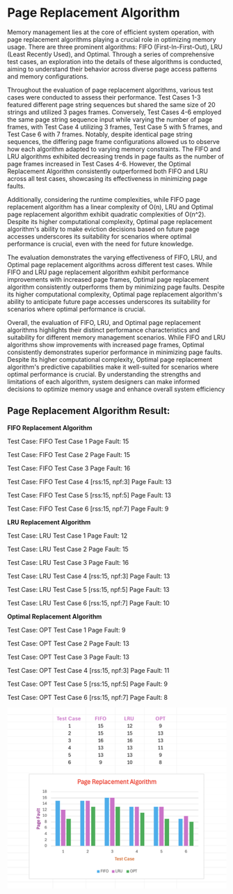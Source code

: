 # Page Replacement Algorithm

Memory management lies at the core of efficient system operation, with page replacement algorithms playing a crucial role in optimizing memory usage. There are three prominent algorithms: FIFO (First-In-First-Out), LRU (Least Recently Used), and Optimal. Through a series of comprehensive test cases, an exploration into the details of these algorithms is conducted, aiming to understand their behavior across diverse page access patterns and memory configurations.  

Throughout the evaluation of page replacement algorithms, various test cases were conducted to assess their performance. Test Cases 1-3 featured different page string sequences but shared the same size of 20 strings and utilized 3 pages frames. Conversely, Test Cases 4-6 employed the same page string sequence input while varying the number of page frames, with Test Case 4 utilizing 3 frames, Test Case 5 with 5 frames, and Test Case 6 with 7 frames. Notably, despite identical page string sequences, the differing page frame configurations allowed us to observe how each algorithm adapted to varying memory constraints. The FIFO and LRU algorithms exhibited decreasing trends in page faults as the number of page frames increased in Test Cases 4-6. However, the Optimal Replacement Algorithm consistently outperformed both FIFO and LRU across all test cases, showcasing its effectiveness in minimizing page faults.  

Additionally, considering the runtime complexities, while FIFO page replacement algorithm has a linear complexity of O(n), LRU and Optimal page replacement algorithm exhibit quadratic complexities of O(n^2). Despite its higher computational complexity, Optimal page replacement algorithm's ability to make eviction decisions based on future page accesses underscores its suitability for scenarios where optimal performance is crucial, even with the need for future knowledge. 

The evaluation demonstrates the varying effectiveness of FIFO, LRU, and Optimal page replacement algorithms across different test cases. While FIFO and LRU page replacement algorithm exhibit performance improvements with increased page frames, Optimal page replacement algorithm consistently outperforms them by minimizing page faults. Despite its higher computational complexity, Optimal page replacement algorithm's ability to anticipate future page accesses underscores its suitability for scenarios where optimal performance is crucial. 

Overall, the evaluation of FIFO, LRU, and Optimal page replacement algorithms highlights their distinct performance characteristics and suitability for different memory management scenarios. While FIFO and LRU algorithms show improvements with increased page frames, Optimal consistently demonstrates superior performance in minimizing page faults. Despite its higher computational complexity, Optimal page replacement algorithm's predictive capabilities make it well-suited for scenarios where optimal performance is crucial. By understanding the strengths and limitations of each algorithm, system designers can make informed decisions to optimize memory usage and enhance overall system efficiency
 

## Page Replacement Algorithm Result:

**FIFO Replacement Algorithm**

Test Case: FIFO Test Case 1 Page Fault: 15

Test Case: FIFO Test Case 2 Page Fault: 15 

Test Case: FIFO Test Case 3 Page Fault: 16 

Test Case: FIFO Test Case 4 [rss:15, npf:3] Page Fault: 13 

Test Case: FIFO Test Case 5 [rss:15, npf:5] Page Fault: 13 

Test Case: FIFO Test Case 6 [rss:15, npf:7] Page Fault: 9 



**LRU Replacement Algorithm**

Test Case: LRU Test Case 1 Page Fault: 12 

Test Case: LRU Test Case 2 Page Fault: 15 

Test Case: LRU Test Case 3 Page Fault: 16 

Test Case: LRU Test Case 4 [rss:15, npf:3] Page Fault: 13 

Test Case: LRU Test Case 5 [rss:15, npf:5] Page Fault: 13 

Test Case: LRU Test Case 6 [rss:15, npf:7] Page Fault: 10 



**Optimal Replacement Algorithm**

Test Case: OPT Test Case 1 Page Fault: 9 

Test Case: OPT Test Case 2 Page Fault: 13 

Test Case: OPT Test Case 3 Page Fault: 13 

Test Case: OPT Test Case 4 [rss:15, npf:3] Page Fault: 11 

Test Case: OPT Test Case 5 [rss:15, npf:5] Page Fault: 9 

Test Case: OPT Test Case 6 [rss:15, npf:7] Page Fault: 8 


![Chart](PageRepAlgoResultGraph.png)
